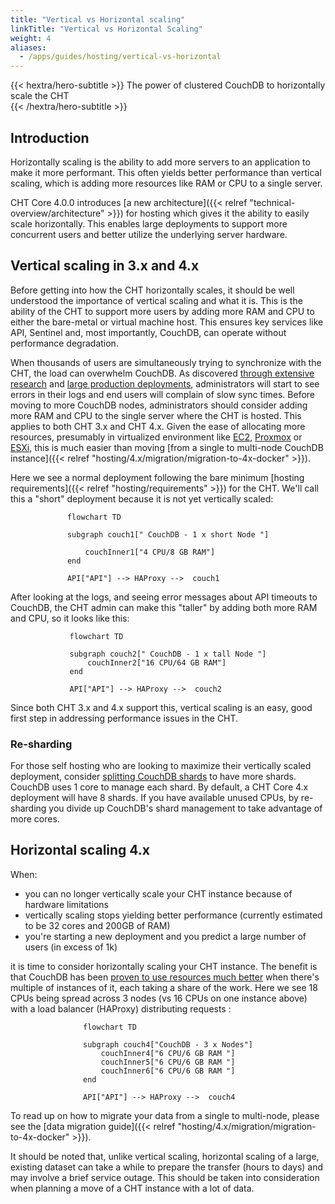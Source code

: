 ```yaml
---
title: "Vertical vs Horizontal scaling"
linkTitle: "Vertical vs Horizontal Scaling"
weight: 4
aliases:  
  - /apps/guides/hosting/vertical-vs-horizontal
---
```


{{< hextra/hero-subtitle >}}
  The power of clustered CouchDB to horizontally scale the CHT  
{{< /hextra/hero-subtitle >}}

## Introduction

Horizontally scaling is the ability to add more servers to an application to make it more performant.  This often yields better performance than vertical scaling, which is adding more resources like RAM or CPU to a single server.

CHT Core 4.0.0 introduces [a new architecture]({{< relref "technical-overview/architecture" >}}) for hosting which gives it the ability to easily scale horizontally.  This enables large deployments to support more concurrent users and better utilize the underlying server hardware.

## Vertical scaling in 3.x and 4.x

Before getting into how the CHT horizontally scales, it should be well understood the importance of vertical scaling and what it is.  This is the ability of the CHT to support more users by adding more RAM and CPU to either the bare-metal or virtual machine host. This ensures key services like API, Sentinel and, most importantly, CouchDB, can operate without performance degradation. 

When thousands of users are simultaneously trying to synchronize with the CHT, the load can overwhelm CouchDB. As discovered [through extensive research](https://forum.communityhealthtoolkit.org/t/how-we-tested-scalability-of-cht-infrastructure/1532) and [large production deployments](https://github.com/medic/cht-core/issues/8324#issuecomment-1691411542), administrators will start to see errors in their logs and end users will complain of slow sync times.  Before moving to more CouchDB nodes, administrators should consider adding more RAM and CPU to the single server where the CHT is hosted. This applies to both CHT 3.x and CHT 4.x. Given the ease of allocating more resources, presumably in virtualized environment like [EC2](https://aws.amazon.com/ec2/), [Proxmox](https://www.proxmox.com/en/) or [ESXi](https://www.vmware.com/products/cloud-infrastructure/esxi-and-esx), this is much easier than moving [from a single to multi-node CouchDB instance]({{< relref "hosting/4.x/migration/migration-to-4x-docker" >}}).

Here we see a normal deployment following the bare minimum [hosting requirements]({{< relref "hosting/requirements" >}}) for the CHT.  We'll call this a "short" deployment because it is not yet vertically scaled:

```mermaid
flowchart TD

subgraph couch1[" CouchDB - 1 x short Node "]

    couchInner1["4 CPU/8 GB RAM"]
end

API["API"] --> HAProxy -->  couch1
```

After looking at the logs, and seeing error messages about API timeouts to CouchDB, the CHT admin can make this "taller" by adding both more RAM and CPU, so it looks like this:

```mermaid
flowchart TD

subgraph couch2[" CouchDB - 1 x tall Node "]
    couchInner2["16 CPU/64 GB RAM"]
end

API["API"] --> HAProxy -->  couch2
```

Since both CHT 3.x and 4.x support this, vertical scaling is an easy, good first step in addressing performance issues in the CHT. 

### Re-sharding

For those self hosting who are looking to maximize their vertically scaled deployment, consider [splitting CouchDB shards](https://docs.couchdb.org/en/stable/cluster/sharding.html#splitting-shards) to have more shards. CouchDB uses 1 core to manage each shard.  By default, a CHT Core 4.x deployment will have 8 shards.  If you have available unused CPUs, by re-sharding you divide up CouchDB's shard management to take advantage of more cores. 

## Horizontal scaling 4.x

When:

* you can no longer vertically scale your CHT instance because of hardware limitations
* vertically scaling stops yielding better performance (currently estimated to be 32 cores and 200GB of RAM)
* you're starting a new deployment and you predict a large number of users (in excess of 1k)

it is time to consider horizontally scaling your CHT instance.  The benefit is that CouchDB has been [proven to use resources much better](https://forum.communityhealthtoolkit.org/t/how-we-tested-scalability-of-cht-infrastructure/1532) when there's multiple of instances of it, each taking a share of the work.  Here we see 18 CPUs being spread across 3 nodes (vs 16 CPUs on one instance above) with a load balancer (HAProxy) distributing requests :

```mermaid
flowchart TD

subgraph couch4["CouchDB - 3 x Nodes"]
    couchInner4["6 CPU/6 GB RAM "]
    couchInner5["6 CPU/6 GB RAM "]
    couchInner6["6 CPU/6 GB RAM "]
end

API["API"] --> HAProxy -->  couch4
```

To read up on how to migrate your data from a single to multi-node, please see the  [data migration guide]({{< relref "hosting/4.x/migration/migration-to-4x-docker" >}}).

It should be noted that, unlike vertical scaling, horizontal scaling of a large, existing dataset can take a while to prepare the transfer (hours to days) and may involve a brief service outage. This should be taken into consideration when planning a move of a CHT instance with a lot of data.

<style>
svg g .nodes #flowchart-couchInner2-4 .label div {
    padding: 40px 0 40px 0;
}
svg g .nodes #flowchart-couchInner4-8 .label div,
svg g .nodes #flowchart-couchInner5-9 .label div,
svg g .nodes #flowchart-couchInner6-10 .label div
{
    padding: 15px 0 15px 0;
}
.mermaid  {
    justify-content: center;
    align-items: center;
    display: flex;
}
</style>
